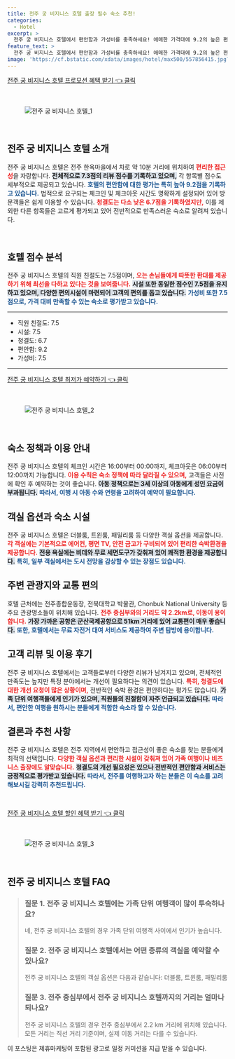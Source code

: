 ```yaml
---
title: 전주 궁 비지니스 호텔 출장 필수 숙소 추천!
categories:
  - Hotel
excerpt: >
  전주 궁 비지니스 호텔에서 편안함과 가성비를 충족하세요! 애매한 가격대에 9.2의 높은 편안함 점수를 자랑하는 이곳은 가족 단위 여행객에게 인기 만점! 전주 한옥마을과 근접해 여행의 기쁨을 더하세요.
feature_text: >
  전주 궁 비지니스 호텔에서 편안함과 가성비를 충족하세요! 애매한 가격대에 9.2의 높은 편안함 점수를 자랑하는 이곳은 가족 단위 여행객에게 인기 만점! 전주 한옥마을과 근접해 여행의 기쁨을 더하세요.
image: 'https://cf.bstatic.com/xdata/images/hotel/max500/557856415.jpg?k=03e6d63f067fc81f22b8b5d78c7faea9517082a10b5180274ef740930b820ce4&o=&hp=1'
---
```


<p><a class="modoo-button" href="https://tinyurl.com/266mj6re" rel="nofollow noopener">전주 궁 비지니스 호텔 프로모션 혜택 받기 👈 클릭</a></p><br/>
<figure class="image"><img alt="전주 궁 비지니스 호텔_1" src="https://cf.bstatic.com/xdata/images/hotel/max1024x768/558128167.jpg?k=60d999713bd33e4fc2e8640819caec46746c7bdeb2988c9b6a33b64add69a428&amp;o=&amp;hp=1"/></figure><br/>

<h2 data-ke-size="size26" id="전주_궁_비지니스_호텔_소개">전주 궁 비지니스 호텔 소개</h2>
<p data-ke-size="size16">전주 궁 비지니스 호텔은 전주 한옥마을에서 차로 약 10분 거리에 위치하여 <b><span style="color: #ee2323;">편리한 접근성</span></b>을 자랑합니다. <b><span style="background-color: #21538527;">전체적으로 7.3점의 리뷰 점수를 기록하고 있으며,</span></b> 각 항목별 점수도 세부적으로 제공되고 있습니다. <b><span style="color: #1a5490;">호텔의 편안함에 대한 평가는 특히 높아 9.2점을 기록하고 있습니다.</span></b> 법적으로 요구되는 체크인 및 체크아웃 시간도 명확하게 설정되어 있어 방문객들은 쉽게 이용할 수 있습니다. <b><span style="color: #ee2323;">청결도는 다소 낮은 6.7점을 기록하였지만,</span></b> 이를 제외한 다른 항목들은 고르게 평가되고 있어 전반적으로 만족스러운 숙소로 알려져 있습니다.</p>
<p data-ke-size="size16"> </p>
<h2 data-ke-size="size23" id="호텔_점수_분석">호텔 점수 분석</h2>
<p data-ke-size="size16">전주 궁 비지니스 호텔의 직원 친절도는 7.5점이며, <b><span style="color: #ee2323;">오는 손님들에게 따뜻한 환대를 제공하기 위해 최선을 다하고 있다는 것을 보여줍니다.</span></b> <b><span style="background-color: #21538527;">시설 또한 동일한 점수인 7.5점을 유지하고 있으며, 다양한 편의시설이 마련되어 고객의 편의를 돕고 있습니다.</span></b> <b><span style="color: #1a5490;">가성비 또한 7.5점으로, 가격 대비 만족할 수 있는 숙소로 평가받고 있습니다.</span></b></p>
<hr contenteditable="false" data-ke-style="style5" data-ke-type="horizontalRule"/>
<ul data-ke-list-type="disc" style="list-style-type: disc;">
<li>직원 친절도: 7.5</li>
<li>시설: 7.5</li>
<li>청결도: 6.7</li>
<li>편안함: 9.2</li>
<li>가성비: 7.5</li>
</ul>
<hr contenteditable="false" data-ke-style="style5" data-ke-type="horizontalRule"/>
<p><a class="modoo-button" href="https://tinyurl.com/266mj6re" rel="nofollow noopener">전주 궁 비지니스 호텔 최저가 예약하기 👈 클릭</a></p><br/>
<figure class="image"><img alt="전주 궁 비지니스 호텔_2" src="https://cf.bstatic.com/xdata/images/hotel/max500/557856415.jpg?k=03e6d63f067fc81f22b8b5d78c7faea9517082a10b5180274ef740930b820ce4&amp;o=&amp;hp=1"/></figure><br/>
<h2 data-ke-size="size23" id="숙소_정책과_이용_안내">숙소 정책과 이용 안내</h2>
<p data-ke-size="size16">전주 궁 비지니스 호텔의 체크인 시간은 16:00부터 00:00까지, 체크아웃은 06:00부터 12:00까지 가능합니다. <b><span style="color: #ee2323;">이용 수칙은 숙소 정책에 따라 달라질 수 있으며,</span></b> 고객들은 사전에 확인 후 예약하는 것이 좋습니다. <b><span style="background-color: #21538527;">아동 정책으로는 3세 이상의 아동에게 성인 요금이 부과됩니다.</span></b> <b><span style="color: #1a5490;">따라서, 여행 시 아동 수와 연령을 고려하여 예약이 필요합니다.</span></b></p>
<h2 data-ke-size="size23" id="객실_옵션과_숙소_시설">객실 옵션과 숙소 시설</h2>
<p data-ke-size="size16">전주 궁 비지니스 호텔은 더블룸, 트윈룸, 패밀리룸 등 다양한 객실 옵션을 제공합니다. <b><span style="color: #ee2323;">각 객실에는 기본적으로 에어컨, 평면 TV, 안전 금고가 구비되어 있어 편리한 숙박환경을 제공합니다.</span></b> <b><span style="background-color: #21538527;">전용 욕실에는 비데와 무료 세면도구가 갖춰져 있어 쾌적한 환경을 제공합니다.</span></b> <b><span style="color: #1a5490;">특히, 일부 객실에서는 도시 전망을 감상할 수 있는 장점도 있습니다.</span></b></p>
<h2 data-ke-size="size23" id="주변_관광지와_교통편">주변 관광지와 교통 편의</h2>
<p data-ke-size="size16">호텔 근처에는 전주종합운동장, 전북대학교 박물관, Chonbuk National University 등 주요 관광명소들이 위치해 있습니다. <b><span style="color: #ee2323;">전주 중심부와의 거리도 약 2.2km로, 이동이 용이합니다.</span></b> <b><span style="background-color: #21538527;">가장 가까운 공항은 군산국제공항으로 51km 거리에 있어 교통편이 매우 좋습니다.</span></b> <b><span style="color: #1a5490;">또한, 호텔에서는 무료 자전거 대여 서비스도 제공하여 주변 탐방에 용이합니다.</span></b></p>
<h2 data-ke-size="size26" id="고객_리뷰_및_이용후기">고객 리뷰 및 이용 후기</h2>
<p data-ke-size="size16">전주 궁 비지니스 호텔에서는 고객들로부터 다양한 리뷰가 남겨지고 있으며, 전체적인 만족도는 높지만 특정 분야에서는 개선이 필요하다는 의견이 있습니다. <b><span style="color: #ee2323;">특히, 청결도에 대한 개선 요청이 많은 상황이며,</span></b> 전반적인 숙박 환경은 편안하다는 평가도 많습니다. <b><span style="background-color: #21538527;">가족 단위 여행객들에게 인기가 있으며, 직원들의 친절함이 자주 언급되고 있습니다.</span></b> <b><span style="color: #1a5490;">따라서, 편안한 여행을 원하시는 분들에게 적합한 숙소라 할 수 있습니다.</span></b></p>
<h2 data-ke-size="size23" id="결론과_추천사항">결론과 추천 사항</h2>
<p data-ke-size="size16">전주 궁 비지니스 호텔은 전주 지역에서 편안하고 접근성이 좋은 숙소를 찾는 분들에게 최적의 선택입니다. <b><span style="color: #ee2323;">다양한 객실 옵션과 편리한 시설이 갖춰져 있어 가족 여행이나 비즈니스 출장에도 알맞습니다.</span></b> <b><span style="background-color: #21538527;">청결도의 개선 필요성은 있으나 전반적인 편안함과 서비스는 긍정적으로 평가받고 있습니다.</span></b> <b><span style="color: #1a5490;">따라서, 전주를 여행하고자 하는 분들은 이 숙소를 고려해보시길 강력히 추천드립니다.</span></b></p>
<p data-ke-size="size16"> </p>

<p><a class="modoo-button" href="https://tinyurl.com/266mj6re" rel="nofollow noopener">전주 궁 비지니스 호텔 할인 혜택 받기 👈 클릭</a></p><br>

<figure class="image"><img src="https://cf.bstatic.com/xdata/images/hotel/max500/558137736.jpg?k=a9013fd0165cf28a45c08a88d36b0a5e58fc644eafaf9f1c2fc7578309713141&o=&hp=1" alt="전주 궁 비지니스 호텔_3"></figure><br>
<h2 id="전주 궁 비지니스 호텔_FAQ">전주 궁 비지니스 호텔 FAQ</h2>
<div itemscope="" itemtype="https://schema.org/FAQPage"> <blockquote> <div itemscope="" itemprop="mainEntity" itemtype="https://schema.org/Question"> <h3 id="질문_1" itemprop="name">질문 1. 전주 궁 비지니스 호텔에는 가족 단위 여행객이 많이 투숙하나요?</h3> <div itemscope="" itemprop="acceptedAnswer" itemtype="https://schema.org/Answer"> <span itemprop="text"> <p>네, 전주 궁 비지니스 호텔의 경우 가족 단위 여행객 사이에서 인기가 높습니다.</p> </span> </div> </div> <div itemscope="" itemprop="mainEntity" itemtype="https://schema.org/Question"> <h3 id="질문_2" itemprop="name">질문 2. 전주 궁 비지니스 호텔에서는 어떤 종류의 객실을 예약할 수 있나요?</h3> <div itemscope="" itemprop="acceptedAnswer" itemtype="https://schema.org/Answer"> <span itemprop="text"> <p>전주 궁 비지니스 호텔의 객실 옵션은 다음과 같습니다: 더블룸, 트윈룸, 패밀리룸</p> </span> </div> </div> <div itemscope="" itemprop="mainEntity" itemtype="https://schema.org/Question"> <h3 id="질문_3" itemprop="name">질문 3. 전주 중심부에서 전주 궁 비지니스 호텔까지의 거리는 얼마나 되나요?</h3> <div itemscope="" itemprop="acceptedAnswer" itemtype="https://schema.org/Answer"> <span itemprop="text"> <p>전주 궁 비지니스 호텔의 경우 전주 중심부에서 2.2 km 거리에 위치해 있습니다. 모든 거리는 직선 거리 기준이며, 실제 이동 거리는 다를 수 있습니다.</p> </span> </div> </div> </blockquote> </div><p>이 포스팅은 제휴마케팅이 포함된 광고로 일정 커미션을 지급 받을 수 있습니다.</p>


